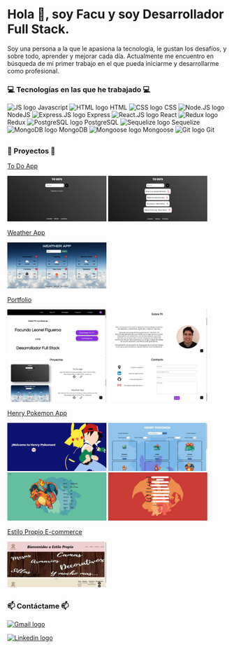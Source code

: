 # Hola 👋, soy Facu y soy Desarrollador Full Stack.

Soy una persona a la que le apasiona la tecnología, le gustan los desafíos, y sobre todo, aprender y mejorar cada día. Actualmente me encuentro en búsqueda de mi primer trabajo en el que pueda iniciarme y desarrollarme como profesional.

### 💻 Tecnologías en las que he trabajado 💻

<p>
<img src="https://upload.vectorlogo.zone/logos/javascript/images/239ec8a4-163e-4792-83b6-3f6d96911757.svg" alt="JS logo" height="40px">
Javascript
<img src="https://www.vectorlogo.zone/logos/w3_html5/w3_html5-icon.svg" alt="HTML logo" height="40px">
HTML
<img src="https://www.pngkey.com/png/full/347-3470911_css3-html-css-js-logo-white.png" alt="CSS logo" height="40px">
CSS
<img src="https://www.vectorlogo.zone/logos/nodejs/nodejs-icon.svg" alt="Node.JS logo" height="40px" >
NodeJS
<img src="https://www.vectorlogo.zone/logos/expressjs/expressjs-icon.svg" alt="Express.JS logo" height="40px" >
Express
<img src="https://www.vectorlogo.zone/logos/reactjs/reactjs-icon.svg" alt="React.JS logo" height="40px" >
React
<img src="https://javascript.tutorialhorizon.com/files/2016/06/redux-logo.png" alt="Redux logo" height="40px" >
Redux
<img src="https://www.vectorlogo.zone/logos/postgresql/postgresql-icon.svg" alt="PostgreSQL logo" height="40px" >
PostgreSQL
<img src="https://www.vectorlogo.zone/logos/sequelizejs/sequelizejs-icon.svg" alt="Sequelize logo" height="40px" >
Sequelize
<img src="https://www.vectorlogo.zone/logos/mongodb/mongodb-icon.svg" alt="MongoDB logo" height="40px" >
MongoDB
<img src="https://opencollective-production.s3-us-west-1.amazonaws.com/7a00cdd0-fae4-11e7-ae09-7f36f712693a.png" alt="Mongoose logo" height="40px" >
Mongoose
<img src="https://www.vectorlogo.zone/logos/git-scm/git-scm-icon.svg" alt="Git logo" height="40px" >
Git
</p>

##

### 📌 Proyectos 📌

[To Do App](https://github.com/FacundoFigueroa23/To-Do-App)
<p>
  <a><img height="50%" width="45%" src="https://github.com/FacundoFigueroa23/facundofigueroa23/blob/main/images/ToDoApp/To-do-app-1.jpg?raw=true" alt="ToDoApp_1" ></a>
  <a><img height="50%" width="45%" src="https://github.com/FacundoFigueroa23/facundofigueroa23/blob/main/images/ToDoApp/To-do-app-2.jpg?raw=true" alt="ToDoApp_2" ></a>
</p>

[Weather App](https://github.com/FacundoFigueroa23/Weather-App)
<p>
  <a><img height="50%" width="45%" src="https://github.com/FacundoFigueroa23/facundofigueroa23/blob/main/images/WeatherApp/Weather-app.jpg?raw=true" alt="Home-WeatherApp" ></a>
</p>

[Portfolio](https://github.com/FacundoFigueroa23/Portfolio)
<p>
  <a><img height="50%" width="45%" src="https://github.com/FacundoFigueroa23/facundofigueroa23/blob/main/images/Portfolio/Home.jpg?raw=true" alt="Home" ></a>
  <a><img height="50%" width="45%" src="https://github.com/FacundoFigueroa23/facundofigueroa23/blob/main/images/Portfolio/About.jpg?raw=true" alt="About" ></a>
  <a><img height="50%" width="45%" src="https://github.com/FacundoFigueroa23/facundofigueroa23/blob/main/images/Portfolio/Projects.jpg?raw=true" alt="Projects" ></a>
  <a><img height="50%" width="45%" src="https://github.com/FacundoFigueroa23/facundofigueroa23/blob/main/images/Portfolio/Contact.jpg?raw=true" alt="Contact" ></a>
</p>

[Henry Pokemon App](https://github.com/FacundoFigueroa23/Henry-Pokemon-App)
<p>
  <a><img height="50%" width="45%" src="https://github.com/FacundoFigueroa23/facundofigueroa23/blob/main/images/HenryPokemon/LandingPokemon.png?raw=true" alt="Landing" ></a>
  <a><img height="50%" width="45%" src="https://github.com/FacundoFigueroa23/facundofigueroa23/blob/main/images/HenryPokemon/HomePokemon.png?raw=true" alt="Home" ></a>
  <a><img height="50%" width="45%" src="https://github.com/FacundoFigueroa23/facundofigueroa23/blob/main/images/HenryPokemon/DetailPokemon.png?raw=true" alt="Detail" ></a>
  <a><img height="50%" width="45%" src="https://github.com/FacundoFigueroa23/facundofigueroa23/blob/main/images/HenryPokemon/CreatePokemon.png?raw=true" alt="Create" ></a>
</p>

[Estilo Propio E-commerce](https://github.com/BusquetsLA/Proyecto-Grupal-Henry/tree/dev)
<p>
  <a><img height="50%" width="45%" src="https://github.com/FacundoFigueroa23/facundofigueroa23/blob/main/images/EstiloPropio/Home.jpg?raw=true" alt="Home" ></a>
</p>

## 

### 📫 Contáctame 📫

[<img src="https://www.vectorlogo.zone/logos/gmail/gmail-icon.svg" alt="Gmail logo" height="40px" >](mailto:facu.figueroa.dev@gmail.com)

[<img src="https://www.vectorlogo.zone/logos/linkedin/linkedin-icon.svg" alt="Linkedin logo" height="40px" >](https://www.linkedin.com/in/facundo-figueroa-dev)